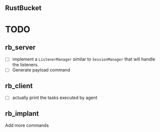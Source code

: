RustBucket
---

# TODO

## rb_server
- [ ] implement a `ListenerManager` similar to `SessionManager` that will handle the listeners.
- [ ] Generate payload command

## rb_client

- [ ] actually print the tasks executed by agent

## rb_implant

Add more commands 
